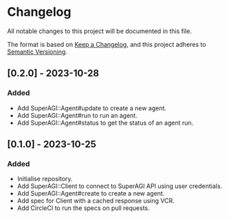 # Changelog

All notable changes to this project will be documented in this file.

The format is based on [Keep a Changelog](https://keepachangelog.com/en/1.0.0/),
and this project adheres to [Semantic Versioning](https://semver.org/spec/v2.0.0.html).

## [0.2.0] - 2023-10-28

### Added

- Add SuperAGI::Agent#update to create a new agent.
- Add SuperAGI::Agent#run to run an agent.
- Add SuperAGI::Agent#status to get the status of an agent run.

## [0.1.0] - 2023-10-25

### Added

- Initialise repository.
- Add SuperAGI::Client to connect to SuperAGI API using user credentials.
- Add SuperAGI::Agent#create to create a new agent.
- Add spec for Client with a cached response using VCR.
- Add CircleCI to run the specs on pull requests.

